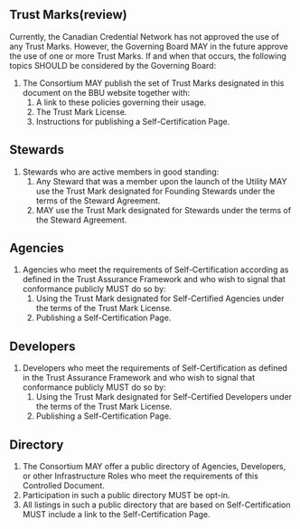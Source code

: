 ## Trust Marks(review)
Currently, the Canadian Credential Network has not approved the use of any Trust Marks. However, the Governing Board MAY in the future approve the use of one or more Trust Marks. If and when that occurs, the following topics SHOULD be considered by the Governing Board:

1. The Consortium MAY publish the set of Trust Marks designated in this
document on the BBU website together with:
    1. A link to these policies governing their usage.
    1. The Trust Mark License.
    1. Instructions for publishing a Self-Certification Page.

## Stewards
1. Stewards who are active members in good standing:
    1. Any Steward that was a member upon the launch of the Utility MAY use the Trust Mark designated for Founding Stewards under the terms of the Steward Agreement.
    1. MAY use the Trust Mark designated for Stewards under the
    terms of the Steward Agreement.

## Agencies
1. Agencies who meet the requirements of Self-Certification according as defined in the Trust Assurance Framework and who wish to signal that conformance publicly MUST do so by:
    1. Using the Trust Mark designated for Self-Certified Agencies under the terms of the Trust Mark License.
    1. Publishing a Self-Certification Page.

## Developers
1. Developers who meet the requirements of Self-Certification as defined in the Trust Assurance Framework and who wish to signal that conformance publicly MUST do
so by:
    1. Using the Trust Mark designated for Self-Certified Developers under the terms of the Trust Mark License.
    1. Publishing a Self-Certification Page.

## Directory
1. The Consortium MAY offer a public directory of Agencies, Developers, or other Infrastructure Roles who meet the requirements of this Controlled Document.
2. Participation in such a public directory MUST be opt-in.
3. All listings in such a public directory that are based on Self-Certification MUST include a
link to the Self-Certification Page.
